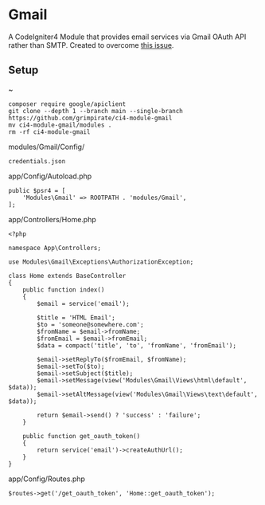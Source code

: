# Gmail
A CodeIgniter4 Module that provides email services via Gmail OAuth API rather than SMTP. Created to overcome [this issue](https://docs.digitalocean.com/support/why-is-smtp-blocked/).

## Setup
~
```
composer require google/apiclient
git clone --depth 1 --branch main --single-branch https://github.com/grimpirate/ci4-module-gmail
mv ci4-module-gmail/modules .
rm -rf ci4-module-gmail
```
modules/Gmail/Config/
```
credentials.json
```
app/Config/Autoload.php
```
public $psr4 = [
    'Modules\Gmail' => ROOTPATH . 'modules/Gmail',
];
```
app/Controllers/Home.php
```
<?php

namespace App\Controllers;

use Modules\Gmail\Exceptions\AuthorizationException;

class Home extends BaseController
{
	public function index()
	{
		$email = service('email');
		
		$title = 'HTML Email';
		$to = 'someone@somewhere.com';
		$fromName = $email->fromName;
		$fromEmail = $email->fromEmail;
		$data = compact('title', 'to', 'fromName', 'fromEmail');

		$email->setReplyTo($fromEmail, $fromName);
		$email->setTo($to);
		$email->setSubject($title);
		$email->setMessage(view('Modules\Gmail\Views\html\default', $data));
		$email->setAltMessage(view('Modules\Gmail\Views\text\default', $data));

		return $email->send() ? 'success' : 'failure';
	}

	public function get_oauth_token()
	{
		return service('email')->createAuthUrl();
	}
}
```
app/Config/Routes.php
```
$routes->get('/get_oauth_token', 'Home::get_oauth_token');
```
